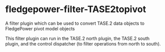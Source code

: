# fledgepower-filter-TASE2topivot
A filter plugin which can be used to convert TASE.2 data objects to FledgePower pivot model objects

This filter plugin can run in the TASE.2 north plugin, the TASE.2 south plugin, and the control dispatcher (to filter operations from north to south).

